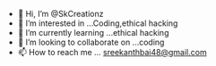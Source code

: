 - 👋 Hi, I’m @SkCreationz
- 👀 I’m interested in ...Coding,ethical hacking
- 🌱 I’m currently learning ...ethical hacking
- 💞️ I’m looking to collaborate on ...coding
- 📫 How to reach me ... sreekanthbai48@gmail.com

<!---
SkCreationz/SkCreationz is a ✨ special ✨ repository because its `README.md` (this file) appears on your GitHub profile.
You can click the Preview link to take a look at your changes.
--->
